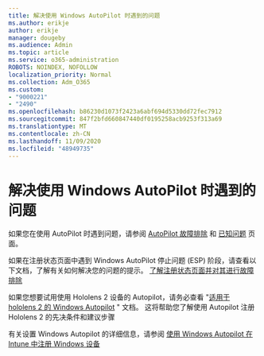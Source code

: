 ```yaml
---
title: 解决使用 Windows AutoPilot 时遇到的问题
ms.author: erikje
author: erikje
manager: dougeby
ms.audience: Admin
ms.topic: article
ms.service: o365-administration
ROBOTS: NOINDEX, NOFOLLOW
localization_priority: Normal
ms.collection: Adm_O365
ms.custom:
- "9000221"
- "2490"
ms.openlocfilehash: b86230d1073f2423a6abf694d5330dd72fec7912
ms.sourcegitcommit: 847f2bfd660847440df0195258acb9253f313a69
ms.translationtype: MT
ms.contentlocale: zh-CN
ms.lasthandoff: 11/09/2020
ms.locfileid: "48949735"
---
```

# <a name="troubleshoot-issues-when-using-windows-autopilot"></a>解决使用 Windows AutoPilot 时遇到的问题

如果您在使用 AutoPilot 时遇到问题，请参阅 [AutoPilot 故障排除](https://docs.microsoft.com/windows/deployment/windows-autopilot/troubleshooting) 和 [已知问题](https://docs.microsoft.com/windows/deployment/windows-autopilot/known-issues) 页面。

如果在注册状态页面中遇到 Windows AutoPilot 停止问题 (ESP) 阶段，请查看以下文档，了解有关如何解决您的问题的提示。 [了解注册状态页面并对其进行故障排除](https://docs.microsoft.com/troubleshoot/mem/intune/understand-troubleshoot-esp)

如果您想要试用使用 Hololens 2 设备的 Autopilot，请务必查看 "[适用于 hololens 2 的 Windows Autopilot](https://docs.microsoft.com/hololens/hololens2-autopilot) " 文档。 这将帮助您了解使用 Autopilot 注册 Hololens 2 的先决条件和建议步骤  

有关设置 Windows Autopilot 的详细信息，请参阅 [使用 Windows Autopilot 在 Intune 中注册 Windows 设备](https://docs.microsoft.com/intune/enrollment/enrollment-autopilot)